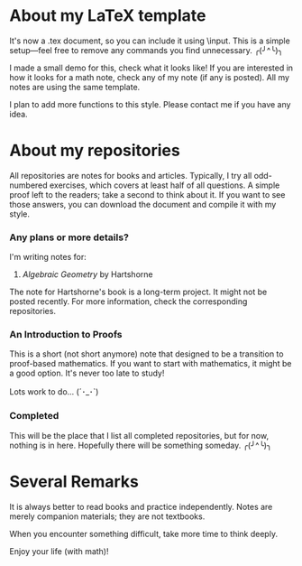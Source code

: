 # About my LaTeX template #

It's now a .tex document, so you can include it using \input. This is a simple setup—feel free to remove any commands you find unnecessary. ╭(╯^╰)╮

I made a small demo for this, check what it looks like! If you are interested in how it looks for a math note, check any of my note (if any is posted). All my notes are using the same template.

I plan to add more functions to this style. Please contact me if you have any idea.

# About my repositories #

All repositories are notes for books and articles. Typically, I try all odd-numbered exercises, which covers at least half of all questions. A simple proof left to the readers; take a second to think about it. If you want to see those answers, you can download the document and compile it with my style.

<h3>Any plans or more details?</h3>

I'm writing notes for:

1. *Algebraic Geometry* by Hartshorne

The note for Hartshorne's book is a long-term project. It might not be posted recently. For more information, check the corresponding repositories.

<h3>An Introduction to Proofs</h3>

This is a short (not short anymore) note that designed to be a transition to proof-based mathematics. If you want to start with mathematics, it might be a good option. It's never too late to study!

Lots work to do... (´･_･`)

<h3>Completed</h3>

This will be the place that I list all completed repositories, but for now, nothing is in here. Hopefully there will be something someday. ╭(╯^╰)╮

# Several Remarks # 

It is always better to read books and practice independently. Notes are merely companion materials; they are not textbooks.

When you encounter something difficult, take more time to think deeply.

Enjoy your life (with math)!